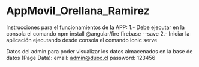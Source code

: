 # AppMovil_Orellana_Ramirez

Instrucciones para el funcionamientos de la APP:
1.- Debe ejecutar en la consola el comando npm install @angular/fire firebase --save
2.- Iniciar la aplicación ejecutando desde consola el comando ionic serve

Datos del admin para poder visualizar los datos almacenados en la base de datos (Page Data):
email: admin@duoc.cl
password: 123456
